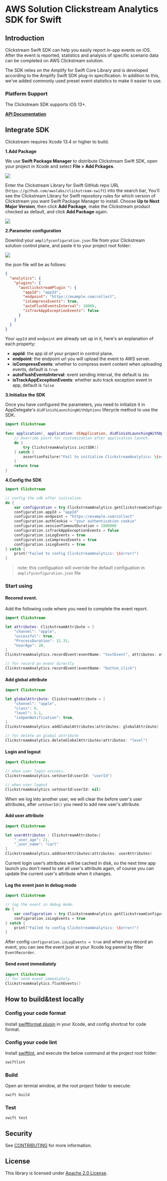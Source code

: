 # AWS Solution Clickstream Analytics SDK for Swift

## Introduction

Clickstream Swift SDK can help you easily report in-app events on iOS. After the event is reported, statistics and analysis of specific scenario data can be completed on AWS Clickstream solution.

The SDK relies on the Amplify for Swift Core Library and is developed according to the Amplify Swift SDK plug-in specification. In addition to this, we've added commonly used preset event statistics to make it easier to use.

### Platform Support

The Clickstream SDK supports iOS 13+.

[**API Documentation**](https://awslabs.github.io/clickstream-swift/docs/)

## Integrate SDK

Clickstream requires Xcode 13.4 or higher to build.

**1.Add Package**

We use **Swift Package Manager** to distribute Clickstream Swift SDK, open your project in Xcode and select **File > Add Pckages**.

![](images/add_package.png)

Enter the Clickstream Library for Swift GitHub repo URL (`https://github.com/awslabs/clickstream-swift`) into the search bar, You'll see the Clickstream Library for Swift repository rules for which version of Clickstream you want Swift Package Manager to install. Choose **Up to Next Major Version**, then click **Add Package**, make the Clickstream product checked as default, and click **Add Package** again.

![](images/add_package_url.png)

**2.Parameter configuration**

Downlod your `amplifyconfiguration.json` file from your Clickstream solution control plane, and paste it to your project root folder:

![](images/add_amplify_config_json_file.png)

the json file will be as follows:

```json
{
  "analytics": {
    "plugins": {
      "awsClickstreamPlugin ": {
        "appId": "appId",
        "endpoint": "https://example.com/collect",
        "isCompressEvents": true,
        "autoFlushEventsInterval": 10000,
        "isTrackAppExceptionEvents": false
      }
    }
  }
}
```

Your `appId` and `endpoint` are already set up in it, here's an explanation of each property:

- **appId**: the app id of your project in control plane.
- **endpoint**: the endpoint url you will upload the event to AWS server.
- **isCompressEvents**: whether to compress event content when uploading events, default is `true`
- **autoFlushEventsInterval**: event sending interval, the default is `10s`
- **isTrackAppExceptionEvents**: whether auto track exception event in app, default is `false`

**3.Initialize the SDK**

Once you have configured the parameters, you need to initialize it in AppDelegate's `didFinishLaunchingWithOptions` lifecycle method to use the SDK.

```swift
import Clickstream
...
func application(_ application: UIApplication, didFinishLaunchingWithOptions launchOptions: [UIApplication.LaunchOptionsKey: Any]?) -> Bool {
    // Override point for customization after application launch.
    do {
        try ClickstreamAnalytics.initSDK()
    } catch {
        assertionFailure("Fail to initialize ClickstreamAnalytics: \(error)")
    }
    return true
}
```

**4.Config the SDK**

```swift
import Clickstream

// config the sdk after initialize.
do {
    var configuration = try ClickstreamAnalytics.getClickstreamConfiguration()
    configuration.appId = "appId"
    configuration.endpoint = "https://example.com/collect"
    configuration.authCookie = "your authentication cookie"
    configuration.sessionTimeoutDuration = 1800000
    configuration.isTrackAppExceptionEvents = false
    configuration.isLogEvents = true
    configuration.isCompressEvents = true    
    configuration.isLogEvents = true
} catch {
    print("Failed to config ClickstreamAnalytics: \(error)")
}
```

> note: this configuation will override the default configuation in `amplifyconfiguration.json` file

### Start using

#### Recored event.

Add the following code where you need to complete the event report.

```swift
import Clickstream

let attributes: ClickstreamAttribute = [
    "channel": "apple",
    "uccessful": true,
    "ProcessDuration": 12.33,
    "UserAge": 20,
]
ClickstreamAnalytics.recordEvent(eventName: "testEvent", attributes: attributes)

// for record an event directly
ClickstreamAnalytics.recordEvent(eventName: "button_click")
```

#### Add global attribute

```swift
import Clickstream

let globalAttribute: ClickstreamAttribute = [
    "channel": "apple",
    "class": 6,
    "level": 5.1,
    "isOpenNotification": true,
]
ClickstreamAnalytics.addGlobalAttributes(attributes: globalAttribute)

// for delete an global attribute
ClickstreamAnalytics.deleteGlobalAttributes(attributes: "level")
```

#### Login and logout

```swift
import Clickstream

// when user login usccess.
ClickstreamAnalytics.setUserId(userId: "userId")

// when user logout
ClickstreamAnalytics.setUserId(userId: nil)
```

When we log into another user, we will clear the before user's user attributes, after `setUserId()` you need to add new user's attribute.

#### Add user attribute

```swift
import Clickstream

let userAttributes : ClickstreamAttribute=[
    "_user_age": 21,
    "_user_name": "carl"
]
ClickstreamAnalytics.addUserAttributes(attributes: userAttributes)
```

Current login user‘s attributes will be cached in disk, so the next time app launch you don't need to set all user's attribute again, of course you can update the current user's attribute when it changes.

#### Log the event json in debug mode

```swift
import Clickstream

// log the event in debug mode.
do {
    var configuration = try ClickstreamAnalytics.getClickstreamConfiguration()
    configuration.isLogEvents = true
} catch {
    print("Failed to config ClickstreamAnalytics: \(error)")
}
```

After config `configuration.isLogEvents = true` and when you record an event, you can see the event json at your Xcode log pannel by filter `EventRecorder`.

#### Send event immediately

```swift
import Clickstream
// for send event immediately.
ClickstreamAnalytics.flushEvents()
```

## How to build&test locally

### Config your code format

Install [swiftformat plugin](https://github.com/nicklockwood/SwiftFormat#xcode-source-editor-extension) in your Xcode, and config shortcut for code format.

### Config your code lint

Install [swiftlint](https://github.com/realm/SwiftLint), and execute the below command at the project root folder:

```bash
swiftlint
```

### Build

Open an termial window, at the root project folder to execute: 

```bash
swift build
```

### Test

```bash
swift test
```

## Security

See [CONTRIBUTING](CONTRIBUTING.md#security-issue-notifications) for more information.

## License

This library is licensed under [Apache 2.0 License](./LICENSE).

